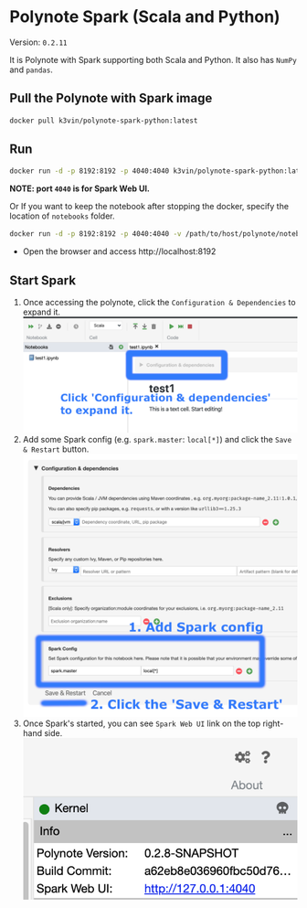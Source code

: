 # Polynote Spark (Scala and Python)

Version: `0.2.11`

It is Polynote with Spark supporting both Scala and Python. It also has `NumPy` and `pandas`.

## Pull the Polynote with Spark image
  ```bash
  docker pull k3vin/polynote-spark-python:latest
  ```

## Run
  ```bash
  docker run -d -p 8192:8192 -p 4040:4040 k3vin/polynote-spark-python:latest
  ```
  **NOTE: port `4040` is for Spark Web UI.**
  
  Or If you want to keep the notebook after stopping the docker, specify the location of `notebooks` folder.
  ```bash
  docker run -d -p 8192:8192 -p 4040:4040 -v /path/to/host/polynote/notebooks:/polynote/notebooks k3vin/polynote-spark-python:latest
  ``` 

* Open the browser and access http://localhost:8192

## Start Spark
1. Once accessing the polynote, click the `Configuration & Dependencies` to expand it.
  ![Configuration & Dependencies](https://github.com/Kevin-Lee/kevin-docker/raw/master/polynotes/polynote-spark-python/polynote-spark-python1.png)
2. Add some Spark config (e.g. `spark.master`: `local[*]`) and click the `Save & Restart` button.
  ![Save & Restart](https://github.com/Kevin-Lee/kevin-docker/raw/master/polynotes/polynote-spark-python/polynote-spark-python2.png)
3. Once Spark's started, you can see `Spark Web UI` link on the top right-hand side.
  ![Spark Web UI link](https://github.com/Kevin-Lee/kevin-docker/raw/master/polynotes/polynote-spark-python/polynote-spark-python3.png) 
